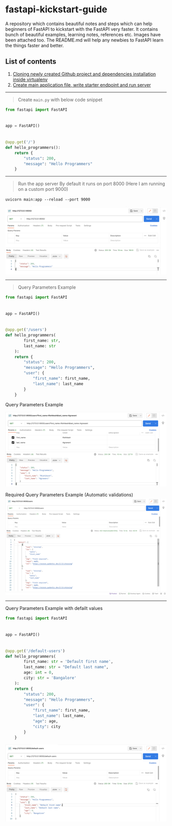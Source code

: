 # fastapi-kickstart-guide
A repository which contains beautiful notes and steps which can help beginners of FastAPI to kickstart with the FastAPI very faster. It contains bunch of beautiful examples, learning notes, references etc. Images have been attached too. The README.md will help any newbies to FastAPI learn the things faster and better.

## List of contents

1. [Cloning newly created Github project and dependencies installation inside virtualenv](./resources/docs/01_virtualenv_and_dependencies_installations.md)
2. [Create main application file, write starter endpoint and run server](./resources/docs/02_create_main_application_file_and_runserver.md)

---

> Create `main.py` with below code snippet

```python
from fastapi import FastAPI


app = FastAPI()


@app.get('/')
def hello_programmers():
    return {
        "status": 200,
        "message": "Hello Programmers"
    }
```
---

> Run the app server 
> By default it runs on port 8000 (Here I am running on a custom port 9000)

`uvicorn main:app --reload --port 9000`

![Run server and test the API](./resources/images/01_postman_hello_world_my_first_fast_api_endpoint_from_scratch.png)

---

> Query Parameters Example

```python
from fastapi import FastAPI


app = FastAPI()


@app.get('/users')
def hello_programmers(
        first_name: str,
        last_name: str
    ):
    return {
        "status": 200,
        "message": "Hello Programmers",
        "user": {
            "first_name": first_name,
            "last_name": last_name
        }
    }
```

Query Parameters Example

![Query Parameters Example](./resources/images/02_postman_query_parameters_example.png)

Required Query Parameters Example (Automatic validations)
![Required Query Parameters Example](./resources/images/03_required_query_parameters.png)

---

Query Parameters Example with defailt values

```python
from fastapi import FastAPI


app = FastAPI()


@app.get('/default-users')
def hello_programmers(
        first_name: str = 'Default first name',
        last_name: str = "Default last name",
        age: int = 0,
        city: str = 'Bangalore'
    ):
    return {
        "status": 200,
        "message": "Hello Programmers",
        "user": {
            "first_name": first_name,
            "last_name": last_name,
            "age": age,
            "city": city
        }
    }
```

![Query parameters with default values](./resources/images/04_query_parameters_with_default_values.png)


